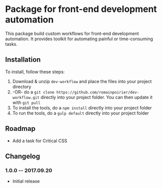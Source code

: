 # Package for front-end development automation

This package build custom workflows for front-end development automation. It provides toolkit for automating painful or time-consuming tasks.

## Installation

To install, follow these steps:

1. Download & unzip `dev-workflow` and place the files into your project directory
2.  -OR- do a `git clone https://github.com/romainpoirier/dev-workflow.git` directly into your project folder.  You can then update it with `git pull`
3. To install the tools, do a `npm install` directly into your project folder
4. To run the tools, do a `gulp default` directly into your project folder

## Roadmap

* Add a task for Critical CSS

## Changelog

### 1.0.0 -- 2017.09.20

* Initial release